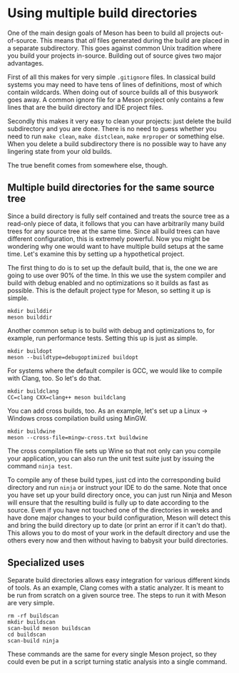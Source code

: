 # Using multiple build directories

One of the main design goals of Meson has been to build all projects out-of-source. This means that *all* files generated during the build are placed in a separate subdirectory. This goes against common Unix tradition where you build your projects in-source. Building out of source gives two major advantages.

First of all this makes for very simple `.gitignore` files. In classical build systems you may need to have tens of lines of definitions, most of which contain wildcards. When doing out of source builds all of this busywork goes away. A common ignore file for a Meson project only contains a few lines that are the build directory and IDE project files.

Secondly this makes it very easy to clean your projects: just delete the build subdirectory and you are done. There is no need to guess whether you need to run `make clean`, `make distclean`, `make mrproper` or something else. When you delete a build subdirectory there is no possible way to have any lingering state from your old builds.

The true benefit comes from somewhere else, though.

## Multiple build directories for the same source tree ##

Since a build directory is fully self contained and treats the source tree as a read-only piece of data, it follows that you can have arbitrarily many build trees for any source tree at the same time. Since all build trees can have different configuration, this is extremely powerful. Now you might be wondering why one would want to have multiple build setups at the same time. Let's examine this by setting up a hypothetical project.

The first thing to do is to set up the default build, that is, the one we are going to use over 90% of the time. In this we use the system compiler and build with debug enabled and no optimizations so it builds as fast as possible. This is the default project type for Meson, so setting it up is simple.

    mkdir builddir
    meson builddir

Another common setup is to build with debug and optimizations to, for example, run performance tests. Setting this up is just as simple.

    mkdir buildopt
    meson --buildtype=debugoptimized buildopt

For systems where the default compiler is GCC, we would like to compile with Clang, too. So let's do that.

    mkdir buildclang
    CC=clang CXX=clang++ meson buildclang

You can add cross builds, too. As an example, let's set up a Linux -> Windows cross compilation build using MinGW.

    mkdir buildwine
    meson --cross-file=mingw-cross.txt buildwine

The cross compilation file sets up Wine so that not only can you compile your application, you can also run the unit test suite just by issuing the command `ninja test`.

To compile any of these build types, just cd into the corresponding build directory and run `ninja` or instruct your IDE to do the same. Note that once you have set up your build directory once, you can just run Ninja and Meson will ensure that the resulting build is fully up to date according to the source. Even if you have not touched one of the directories in weeks and have done major changes to your build configuration, Meson will detect this and bring the build directory up to date (or print an error if it can't do that). This allows you to do most of your work in the default directory and use the others every now and then without having to babysit your build directories.

## Specialized uses ##

Separate build directories allows easy integration for various different kinds of tools. As an example, Clang comes with a static analyzer. It is meant to be run from scratch on a given source tree. The steps to run it with Meson are very simple.

    rm -rf buildscan
    mkdir buildscan
    scan-build meson buildscan
    cd buildscan
    scan-build ninja

These commands are the same for every single Meson project, so they could even be put in a script turning static analysis into a single command.

